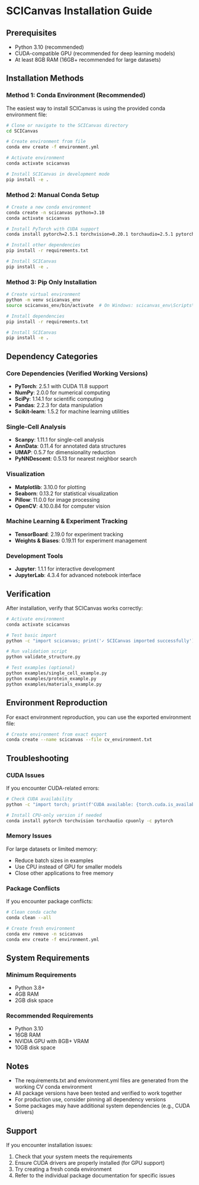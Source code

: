 # SCICanvas Installation Guide

## Prerequisites

- Python 3.10 (recommended)
- CUDA-compatible GPU (recommended for deep learning models)
- At least 8GB RAM (16GB+ recommended for large datasets)

## Installation Methods

### Method 1: Conda Environment (Recommended)

The easiest way to install SCICanvas is using the provided conda environment file:

```bash
# Clone or navigate to the SCICanvas directory
cd SCICanvas

# Create environment from file
conda env create -f environment.yml

# Activate environment
conda activate scicanvas

# Install SCICanvas in development mode
pip install -e .
```

### Method 2: Manual Conda Setup

```bash
# Create a new conda environment
conda create -n scicanvas python=3.10
conda activate scicanvas

# Install PyTorch with CUDA support
conda install pytorch=2.5.1 torchvision=0.20.1 torchaudio=2.5.1 pytorch-cuda=11.8 -c pytorch -c nvidia

# Install other dependencies
pip install -r requirements.txt

# Install SCICanvas
pip install -e .
```

### Method 3: Pip Only Installation

```bash
# Create virtual environment
python -m venv scicanvas_env
source scicanvas_env/bin/activate  # On Windows: scicanvas_env\Scripts\activate

# Install dependencies
pip install -r requirements.txt

# Install SCICanvas
pip install -e .
```

## Dependency Categories

### Core Dependencies (Verified Working Versions)
- **PyTorch**: 2.5.1 with CUDA 11.8 support
- **NumPy**: 2.0.0 for numerical computing
- **SciPy**: 1.14.1 for scientific computing
- **Pandas**: 2.2.3 for data manipulation
- **Scikit-learn**: 1.5.2 for machine learning utilities

### Single-Cell Analysis
- **Scanpy**: 1.11.1 for single-cell analysis
- **AnnData**: 0.11.4 for annotated data structures
- **UMAP**: 0.5.7 for dimensionality reduction
- **PyNNDescent**: 0.5.13 for nearest neighbor search

### Visualization
- **Matplotlib**: 3.10.0 for plotting
- **Seaborn**: 0.13.2 for statistical visualization
- **Pillow**: 11.0.0 for image processing
- **OpenCV**: 4.10.0.84 for computer vision

### Machine Learning & Experiment Tracking
- **TensorBoard**: 2.19.0 for experiment tracking
- **Weights & Biases**: 0.19.11 for experiment management

### Development Tools
- **Jupyter**: 1.1.1 for interactive development
- **JupyterLab**: 4.3.4 for advanced notebook interface

## Verification

After installation, verify that SCICanvas works correctly:

```bash
# Activate environment
conda activate scicanvas

# Test basic import
python -c "import scicanvas; print('✓ SCICanvas imported successfully')"

# Run validation script
python validate_structure.py

# Test examples (optional)
python examples/single_cell_example.py
python examples/protein_example.py
python examples/materials_example.py
```

## Environment Reproduction

For exact environment reproduction, you can use the exported environment file:

```bash
# Create environment from exact export
conda create --name scicanvas --file cv_environment.txt
```

## Troubleshooting

### CUDA Issues
If you encounter CUDA-related errors:
```bash
# Check CUDA availability
python -c "import torch; print(f'CUDA available: {torch.cuda.is_available()}')"

# Install CPU-only version if needed
conda install pytorch torchvision torchaudio cpuonly -c pytorch
```

### Memory Issues
For large datasets or limited memory:
- Reduce batch sizes in examples
- Use CPU instead of GPU for smaller models
- Close other applications to free memory

### Package Conflicts
If you encounter package conflicts:
```bash
# Clean conda cache
conda clean --all

# Create fresh environment
conda env remove -n scicanvas
conda env create -f environment.yml
```

## System Requirements

### Minimum Requirements
- Python 3.8+
- 4GB RAM
- 2GB disk space

### Recommended Requirements
- Python 3.10
- 16GB RAM
- NVIDIA GPU with 8GB+ VRAM
- 10GB disk space

## Notes

- The requirements.txt and environment.yml files are generated from the working CV conda environment
- All package versions have been tested and verified to work together
- For production use, consider pinning all dependency versions
- Some packages may have additional system dependencies (e.g., CUDA drivers)

## Support

If you encounter installation issues:
1. Check that your system meets the requirements
2. Ensure CUDA drivers are properly installed (for GPU support)
3. Try creating a fresh conda environment
4. Refer to the individual package documentation for specific issues 